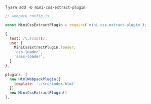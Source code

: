 1
`yarn add -D mini-css-extract-plugin`

```javascript
// webpack.config.js

const MiniCssExtractPlugin = require('mini-css-extract-plugin');

{
  test: /\.(css)$/,
  use: [
    MiniCssExtractPlugin.loader,
    'css-loader',
    'sass-loader',
  ]
},

plugins: [
  new HtmlWebpackPlugin({
    template: './src/index.html'
  }),
  new MiniCssExtractPlugin()
],
```